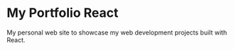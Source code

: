 # My Portfolio React
My personal web site to showcase my web development projects built with React.
